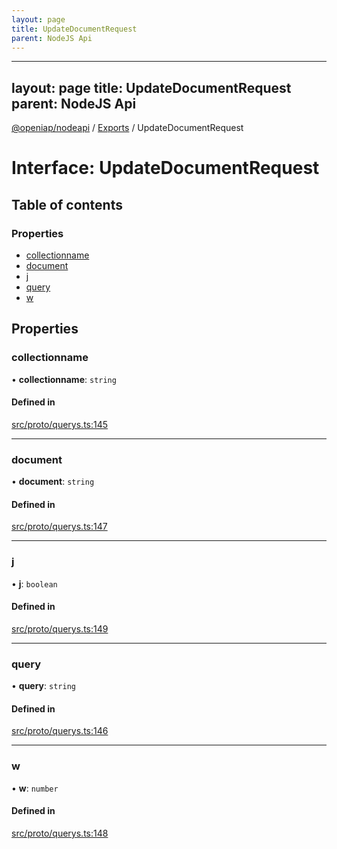 ```yaml
---
layout: page
title: UpdateDocumentRequest
parent: NodeJS Api
---
```

---
layout: page
title: UpdateDocumentRequest
parent: NodeJS Api
---
[@openiap/nodeapi](../README.md) / [Exports](../modules.md) / UpdateDocumentRequest

# Interface: UpdateDocumentRequest

## Table of contents

### Properties

- [collectionname](UpdateDocumentRequest.html#collectionname)
- [document](UpdateDocumentRequest.html#document)
- [j](UpdateDocumentRequest.html#j)
- [query](UpdateDocumentRequest.html#query)
- [w](UpdateDocumentRequest.html#w)

## Properties

### collectionname

• **collectionname**: `string`

#### Defined in

[src/proto/querys.ts:145](https://github.com/openiap/nodeapi/blob/a6b5438/src/proto/querys.ts#L145)

___

### document

• **document**: `string`

#### Defined in

[src/proto/querys.ts:147](https://github.com/openiap/nodeapi/blob/a6b5438/src/proto/querys.ts#L147)

___

### j

• **j**: `boolean`

#### Defined in

[src/proto/querys.ts:149](https://github.com/openiap/nodeapi/blob/a6b5438/src/proto/querys.ts#L149)

___

### query

• **query**: `string`

#### Defined in

[src/proto/querys.ts:146](https://github.com/openiap/nodeapi/blob/a6b5438/src/proto/querys.ts#L146)

___

### w

• **w**: `number`

#### Defined in

[src/proto/querys.ts:148](https://github.com/openiap/nodeapi/blob/a6b5438/src/proto/querys.ts#L148)
